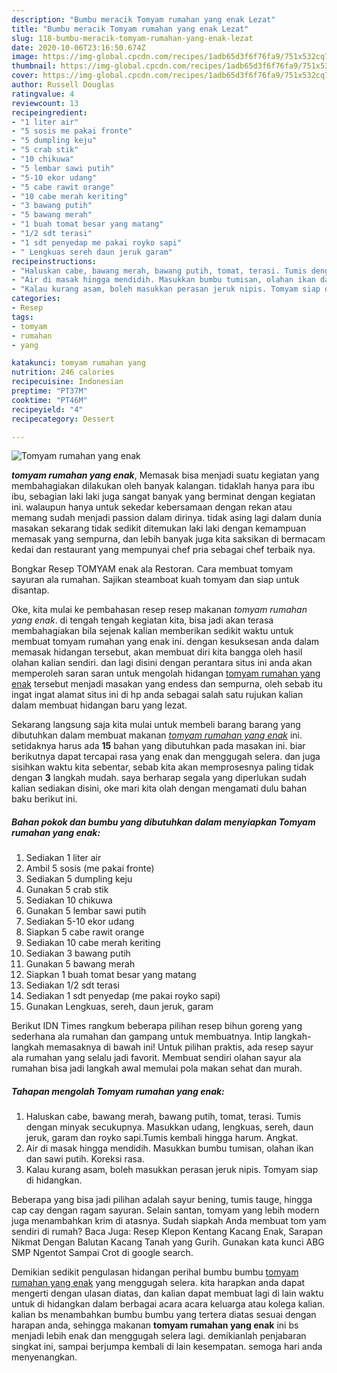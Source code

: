 ```yaml
---
description: "Bumbu meracik Tomyam rumahan yang enak Lezat"
title: "Bumbu meracik Tomyam rumahan yang enak Lezat"
slug: 118-bumbu-meracik-tomyam-rumahan-yang-enak-lezat
date: 2020-10-06T23:16:50.674Z
image: https://img-global.cpcdn.com/recipes/1adb65d3f6f76fa9/751x532cq70/tomyam-rumahan-yang-enak-foto-resep-utama.jpg
thumbnail: https://img-global.cpcdn.com/recipes/1adb65d3f6f76fa9/751x532cq70/tomyam-rumahan-yang-enak-foto-resep-utama.jpg
cover: https://img-global.cpcdn.com/recipes/1adb65d3f6f76fa9/751x532cq70/tomyam-rumahan-yang-enak-foto-resep-utama.jpg
author: Russell Douglas
ratingvalue: 4
reviewcount: 13
recipeingredient:
- "1 liter air"
- "5 sosis me pakai fronte"
- "5 dumpling keju"
- "5 crab stik"
- "10 chikuwa"
- "5 lembar sawi putih"
- "5-10 ekor udang"
- "5 cabe rawit orange"
- "10 cabe merah keriting"
- "3 bawang putih"
- "5 bawang merah"
- "1 buah tomat besar yang matang"
- "1/2 sdt terasi"
- "1 sdt penyedap me pakai royko sapi"
- " Lengkuas sereh daun jeruk garam"
recipeinstructions:
- "Haluskan cabe, bawang merah, bawang putih, tomat, terasi. Tumis dengan minyak secukupnya. Masukkan udang, lengkuas, sereh, daun jeruk, garam dan royko sapi.Tumis kembali hingga harum. Angkat."
- "Air di masak hingga mendidih. Masukkan bumbu tumisan, olahan ikan dan sawi putih. Koreksi rasa."
- "Kalau kurang asam, boleh masukkan perasan jeruk nipis. Tomyam siap di hidangkan."
categories:
- Resep
tags:
- tomyam
- rumahan
- yang

katakunci: tomyam rumahan yang 
nutrition: 246 calories
recipecuisine: Indonesian
preptime: "PT37M"
cooktime: "PT46M"
recipeyield: "4"
recipecategory: Dessert

---
```



![Tomyam rumahan yang enak](https://img-global.cpcdn.com/recipes/1adb65d3f6f76fa9/751x532cq70/tomyam-rumahan-yang-enak-foto-resep-utama.jpg)

<b><i>tomyam rumahan yang enak</i></b>, Memasak bisa menjadi suatu kegiatan yang membahagiakan dilakukan oleh banyak kalangan. tidaklah hanya para ibu ibu, sebagian laki laki juga sangat banyak yang berminat dengan kegiatan ini. walaupun hanya untuk sekedar kebersamaan dengan rekan atau memang sudah menjadi passion dalam dirinya. tidak asing lagi dalam dunia masakan sekarang tidak sedikit ditemukan laki laki dengan kemampuan memasak yang sempurna, dan lebih banyak juga kita saksikan di bermacam kedai dan restaurant yang mempunyai chef pria sebagai chef terbaik nya.

Bongkar Resep TOMYAM enak ala Restoran. Cara membuat tomyam sayuran ala rumahan. Sajikan steamboat kuah tomyam dan siap untuk disantap.

Oke, kita mulai ke pembahasan resep resep makanan <i>tomyam rumahan yang enak</i>. di tengah tengah kegiatan kita, bisa jadi akan terasa membahagiakan bila sejenak kalian memberikan sedikit waktu untuk membuat tomyam rumahan yang enak ini. dengan kesuksesan anda dalam memasak hidangan tersebut, akan membuat diri kita bangga oleh hasil olahan kalian sendiri. dan lagi disini dengan perantara situs ini anda akan memperoleh saran saran untuk mengolah hidangan <u>tomyam rumahan yang enak</u> tersebut menjadi masakan yang endess dan sempurna, oleh sebab itu ingat ingat alamat situs ini di hp anda sebagai salah satu rujukan kalian dalam membuat hidangan baru yang lezat.


Sekarang langsung saja kita mulai untuk membeli barang barang yang dibutuhkan dalam membuat makanan <u><i>tomyam rumahan yang enak</i></u> ini. setidaknya harus ada <b>15</b> bahan yang dibutuhkan pada masakan ini. biar berikutnya dapat tercapai rasa yang enak dan menggugah selera. dan juga sisihkan waktu kita sebentar, sebab kita akan memprosesnya paling tidak dengan <b>3</b> langkah mudah. saya berharap segala yang diperlukan sudah kalian sediakan disini, oke mari kita olah dengan mengamati dulu bahan baku berikut ini.

<!--inarticleads1-->

##### Bahan pokok dan bumbu yang dibutuhkan dalam menyiapkan Tomyam rumahan yang enak:

1. Sediakan 1 liter air
1. Ambil 5 sosis (me pakai fronte)
1. Sediakan 5 dumpling keju
1. Gunakan 5 crab stik
1. Sediakan 10 chikuwa
1. Gunakan 5 lembar sawi putih
1. Sediakan 5-10 ekor udang
1. Siapkan 5 cabe rawit orange
1. Sediakan 10 cabe merah keriting
1. Sediakan 3 bawang putih
1. Gunakan 5 bawang merah
1. Siapkan 1 buah tomat besar yang matang
1. Sediakan 1/2 sdt terasi
1. Sediakan 1 sdt penyedap (me pakai royko sapi)
1. Gunakan  Lengkuas, sereh, daun jeruk, garam


Berikut IDN Times rangkum beberapa pilihan resep bihun goreng yang sederhana ala rumahan dan gampang untuk membuatnya. Intip langkah-langkah memasaknya di bawah ini! Untuk pilihan praktis, ada resep sayur ala rumahan yang selalu jadi favorit. Membuat sendiri olahan sayur ala rumahan bisa jadi langkah awal memulai pola makan sehat dan murah. 

<!--inarticleads2-->

##### Tahapan mengolah Tomyam rumahan yang enak:

1. Haluskan cabe, bawang merah, bawang putih, tomat, terasi. Tumis dengan minyak secukupnya. Masukkan udang, lengkuas, sereh, daun jeruk, garam dan royko sapi.Tumis kembali hingga harum. Angkat.
1. Air di masak hingga mendidih. Masukkan bumbu tumisan, olahan ikan dan sawi putih. Koreksi rasa.
1. Kalau kurang asam, boleh masukkan perasan jeruk nipis. Tomyam siap di hidangkan.


Beberapa yang bisa jadi pilihan adalah sayur bening, tumis tauge, hingga cap cay dengan ragam sayuran. Selain santan, tomyam yang lebih modern juga menambahkan krim di atasnya. Sudah siapkah Anda membuat tom yam sendiri di rumah? Baca Juga: Resep Klepon Kentang Kacang Enak, Sarapan Nikmat Dengan Balutan Kacang Tanah yang Gurih. Gunakan kata kunci ABG SMP Ngentot Sampai Crot di google search. 

Demikian sedikit pengulasan hidangan perihal bumbu bumbu <u>tomyam rumahan yang enak</u> yang menggugah selera. kita harapkan anda dapat mengerti dengan ulasan diatas, dan kalian dapat membuat lagi di lain waktu untuk di hidangkan dalam berbagai acara acara keluarga atau kolega kalian. kalian bs menambahkan bumbu bumbu yang tertera diatas sesuai dengan harapan anda, sehingga makanan <b>tomyam rumahan yang enak</b> ini bs menjadi lebih enak dan menggugah selera lagi. demikianlah penjabaran singkat ini, sampai berjumpa kembali di lain kesempatan. semoga hari anda menyenangkan.
